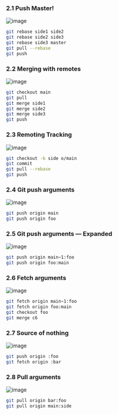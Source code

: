 ### 2.1 Push Master!
![image](https://github.com/user-attachments/assets/3800ab54-3d49-4bcb-8fcc-3e8b920c058f)

```sh
git rebase side1 side2
git rebase side2 side3
git rebase side3 master
git pull --rebase
git push
```

### 2.2 Merging with remotes
![image](https://github.com/user-attachments/assets/6ebaf6fa-674f-48ad-a654-fd42f33a64ed)

```sh
git checkout main
git pull
git merge side1
git merge side2
git merge side3
git push
```

### 2.3 Remoting Tracking
![image](https://github.com/user-attachments/assets/e8a6584c-3375-43cf-8a80-9b8eb3f488d7)

```sh
git checkout -b side o/main
git commit
git pull --rebase
git push
```

### 2.4 Git push arguments 
![image](https://github.com/user-attachments/assets/ada88e72-a773-4b2c-9fe8-4971f5f6a86b)

```sh
git push origin main
git push origin foo
```

### 2.5 Git push arguments — Expanded
![image](https://github.com/user-attachments/assets/078e0fbf-7421-4f72-8a06-44b4fbb799aa)

```sh
git push origin main~1:foo
git push origin foo:main
```

### 2.6 Fetch arguments 
![image](https://github.com/user-attachments/assets/e3127649-6639-41fd-aae6-647744b79249)

```sh
git fetch origin main~1:foo
git fetch origin foo:main
git checkout foo
git merge c6
```

### 2.7 Source of nothing  
![image](https://github.com/user-attachments/assets/1801ba39-6963-4f18-860a-3aa0ededdd37)

```sh
git push origin :foo
git fetch origin :bar
```

### 2.8 Pull arguments 
![image](https://github.com/user-attachments/assets/2017017e-7c86-4021-91f8-22659b5fbc0f)
 
```sh
git pull origin bar:foo
git pull origin main:side
```
